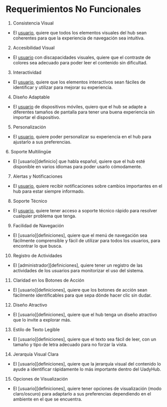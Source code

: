 # **Requerimientos No Funcionales**

1.	Consistencia Visual
   
-	El [usuario][definicion], quiere que todos los elementos visuales del hub sean coherentes para que la experiencia de navegación sea intuitiva.

[definicion]: https://github.com/Ozia112/Team-2-FSE-repo/blob/FIS-Project-Stage-1/B_task/Definition%20of%20users-clients%20(esp)1.1.md

2. Accesibilidad Visual
   
-	El [usuario][definicion] con discapacidades visuales, quiere que el contraste de colores sea adecuado para poder leer el contenido sin dificultad.

3. Interactividad

-	El [usuario][definicion], quiere que los elementos interactivos sean fáciles de identificar y utilizar para mejorar su experiencia.

4. Diseño Adaptable
   
-	El [usuario][definicion] de dispositivos móviles, quiero que el hub se adapte a diferentes tamaños de pantalla para tener una buena experiencia sin importar el dispositivo.

5. Personalización
   
-	El [usuario][definicion], quiere poder personalizar su experiencia en el hub para ajustarlo a sus preferencias. 

⁠6. Soporte Multilingüe
 
-	El [usuario][definicio] que habla español, quiere que el hub esté disponible en varios idiomas para poder usarlo cómodamente.

7.  Alertas y Notificaciones
    
-	El [usuario][definicion], quiere recibir notificaciones sobre cambios importantes en el hub para estar siempre informado.

8.  Soporte Técnico

-	El [usuario][definicion], quiere tener acceso a soporte técnico rápido para resolver cualquier problema que tenga.

9. Facilidad de Navegación

-	El [usuario][definiciones], quiere que el menú de navegación sea fácilmente comprensible  y fácil de utilizar para todos los usuarios, para encontrar lo que busca.

10. Registro de Actividades
    
-	El [administrador][definiciones], quiere tener un registro de las actividades de los usuarios para monitorizar el uso del sistema.

11. Claridad en los Botones de Acción

-	El [usuario][definiciones], quiere que los botones de acción sean fácilmente identificables para que sepa dónde hacer clic sin dudar.

12. Diseño Atractivo
    
-	El [usuario][definiciones], quiere que el hub tenga un diseño atractivo que lo invite a explorar más.

13. Estilo de Texto Legible
    
-	El [usuario][definiciones], quiere que el texto sea fácil de leer, con un tamaño y tipo de letra adecuado para no forzar la vista.

14. Jerarquía Visual Clara
-	El [usuario][definiciones], quiere que la jerarquía visual del contenido lo ayude a identificar rápidamente lo más importante dentro del UadyHub.

15. Opciones de Visualización
    
-	El [usuario][definiciones], quiere tener opciones de visualización (modo claro/oscuro) para adaptarlo a sus preferencias dependiendo en el ambiente en el que se encuentra.




    






